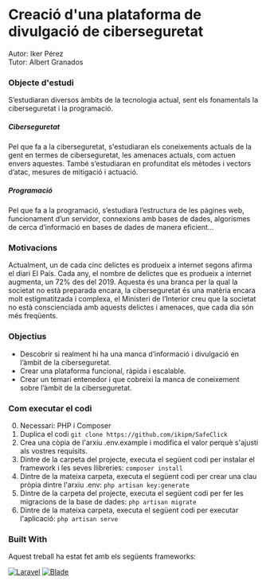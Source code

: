 # Creació d'una plataforma de divulgació de ciberseguretat

Autor: Iker Pérez\
Tutor: Albert Granados

### Objecte d'estudi

S’estudiaran diversos àmbits de la tecnologia actual, sent els fonamentals la ciberseguretat i la programació.

##### Ciberseguretat

Pel que fa a la ciberseguretat, s'estudiaran els coneixements actuals de la gent en termes de ciberseguretat, les amenaces actuals, com actuen envers aquestes. També s’estudiaran en profunditat els mètodes i vectors d’atac, mesures de mitigació i actuació.

##### Programació

Pel que fa a la programació, s’estudiarà l’estructura de les pàgines web, funcionament d’un servidor, connexions amb bases de dades, algorismes de cerca d’informació en bases de dades de manera eficient…

### Motivacions

Actualment, un de cada cinc delictes es produeix a internet segons afirma el diari El País. Cada any, el nombre de delictes que es produeix a internet augmenta, un 72% des del 2019. Aquesta és una branca per la qual la societat no està preparada encara, la ciberseguretat és una matèria encara molt estigmatitzada i complexa, el Ministeri de l’Interior creu que la societat no està conscienciada amb aquests delictes i amenaces, que cada dia són més freqüents.

### Objectius

-   Descobrir si realment hi ha una manca d’informació i divulgació en l’àmbit de la ciberseguretat.
-   Crear una plataforma funcional, ràpida i escalable.
-   Crear un temari entenedor i que cobreixi la manca de coneixement sobre l’àmbit de la ciberseguretat.

### Com executar el codi

0. Necessari: PHP i Composer
1. Duplica el codi `git clone https://github.com/ikipm/SafeClick`
2. Crea una còpia de l'arxiu .env.example i modifica el valor perquè s'ajusti als vostres requisits.
3. Dintre de la carpeta del projecte, executa el següent codi per instalar el framework i les seves llibreries: `composer install`
4. Dintre de la mateixa carpeta, executa el següent codi per crear una clau pròpia dintre l'arxiu .env: `php artisan key:generate`
5. Dintre de la carpeta del projecte, executa el següent codi per fer les migracions de la base de dades: `php artisan migrate`
6. Dintre de la mateixa carpeta, executa el següent codi per executar l'aplicació: `php artisan serve`

### Built With

Aquest treball ha estat fet amb els següents frameworks:

[![Laravel](https://img.shields.io/badge/Laravel-red?logo=laravel&style=for-the-badge)](https://laravel.com/)
[![Blade](https://img.shields.io/badge/Blade-blue?logo=blade&style=for-the-badge)](https://laravel.com/docs/10.x/blade)

